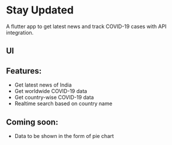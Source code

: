 # Stay Updated

A flutter app to get latest news and track COVID-19 cases with API integration. 

## UI


## Features:

  - Get latest news of India 
  - Get worldwide COVID-19 data
  - Get country-wise COVID-19 data
  - Realtime search based on country name


## Coming soon:
  - Data to be shown in the form of pie chart